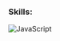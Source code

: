 ### Skills:
![JavaScript](https://img.shields.io/badge/javascript-%23323330.svg?style=for-the-badge&logo=javascript&logoColor=%23F7DF1E)
